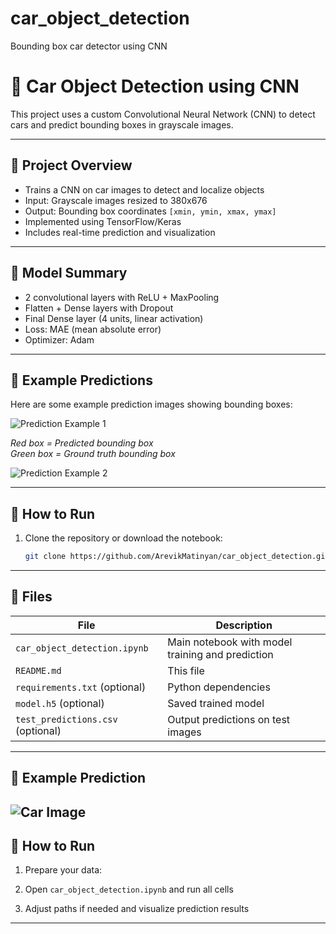 # car_object_detection
Bounding box car detector using CNN

# 🚗 Car Object Detection using CNN

This project uses a custom Convolutional Neural Network (CNN) to detect cars and predict bounding boxes in grayscale images.

---

## 📌 Project Overview

- Trains a CNN on car images to detect and localize objects
- Input: Grayscale images resized to 380x676
- Output: Bounding box coordinates `[xmin, ymin, xmax, ymax]`
- Implemented using TensorFlow/Keras
- Includes real-time prediction and visualization

---

## 🧠 Model Summary

- 2 convolutional layers with ReLU + MaxPooling
- Flatten + Dense layers with Dropout
- Final Dense layer (4 units, linear activation)
- Loss: MAE (mean absolute error)
- Optimizer: Adam

---

## 🧪 Example Predictions

Here are some example prediction images showing bounding boxes:

![Prediction Example 1](images/prediction1.png)

*Red box = Predicted bounding box*  
*Green box = Ground truth bounding box*

![Prediction Example 2](images/prediction2.png)

---

## 🔧 How to Run

1. Clone the repository or download the notebook:

   ```bash
   git clone https://github.com/ArevikMatinyan/car_object_detection.git
---

## 📁 Files

| File | Description |
|------|-------------|
| `car_object_detection.ipynb` | Main notebook with model training and prediction |
| `README.md` | This file |
| `requirements.txt` (optional) | Python dependencies |
| `model.h5` (optional) | Saved trained model |
| `test_predictions.csv` (optional) | Output predictions on test images |

---

## 🧪 Example Prediction

![Car Image](https://upload.wikimedia.org/wikipedia/commons/thumb/5/56/Car_detection_example.jpg/640px-Car_detection_example.jpg)
---


## 🔧 How to Run

1. Prepare your data:

2. Open `car_object_detection.ipynb` and run all cells

3. Adjust paths if needed and visualize prediction results

---
